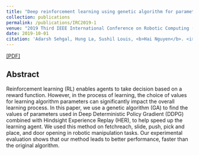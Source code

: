 ```yaml
---
title: "Deep reinforcement learning using genetic algorithm for parameter optimization"
collection: publications
permalink: /publications/IRC2019-1
venue: "2019 Third IEEE International Conference on Robotic Computing (IRC)"
date: 2019-10-01
citation: 'Adarsh Sehgal, Hung La, Sushil Louis, <b>Hai Nguyen</b>. <i>International Conference on Robotic Computings.</i> <b>IRC 2019</b>.'
---
```

[[PDF]](https://hai-h-nguyen.github.io/files/IRC2019-1.pdf)

## Abstract
Reinforcement learning (RL) enables agents to take decision based on a reward function. However, in the process of learning, the choice of values for learning algorithm parameters can significantly impact the overall learning process. In this paper, we use a genetic algorithm (GA) to find the values of parameters used in Deep Deterministic Policy Gradient (DDPG) combined with Hindsight Experience Replay (HER), to help speed up the learning agent. We used this method on fetchreach, slide, push, pick and place, and door opening in robotic manipulation tasks. Our experimental evaluation shows that our method leads to better performance, faster than the original algorithm.
